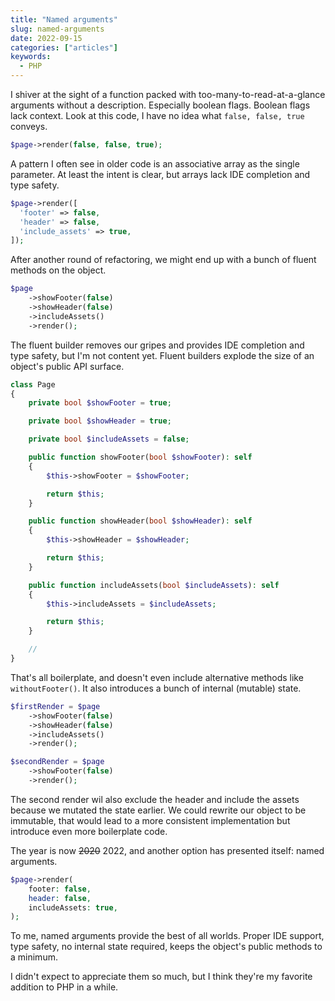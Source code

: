 ```yaml
---
title: "Named arguments"
slug: named-arguments
date: 2022-09-15
categories: ["articles"]
keywords:
  - PHP
---
```


I shiver at the sight of a function packed with too-many-to-read-at-a-glance arguments without a description. Especially boolean flags. Boolean flags lack context. Look at this code, I have no idea what `false, false, true` conveys.

```php
$page->render(false, false, true);
```

A pattern I often see in older code is an associative array as the single parameter. At least the intent is clear, but arrays lack IDE completion and type safety.

```php
$page->render([
  'footer' => false,
  'header' => false,
  'include_assets' => true,
]);
```

After another round of refactoring, we might end up with a bunch of fluent methods on the object.

```php
$page
    ->showFooter(false)
    ->showHeader(false)
    ->includeAssets()
    ->render();
```

The fluent builder removes our gripes and provides IDE completion and type safety, but I'm not content yet. Fluent builders explode the size of an object's public API surface.

```php
class Page
{
    private bool $showFooter = true;

    private bool $showHeader = true;

    private bool $includeAssets = false;

    public function showFooter(bool $showFooter): self
    {
        $this->showFooter = $showFooter;

        return $this;
    }

    public function showHeader(bool $showHeader): self
    {
        $this->showHeader = $showHeader;

        return $this;
    }

    public function includeAssets(bool $includeAssets): self
    {
        $this->includeAssets = $includeAssets;

        return $this;
    }

    //
}
```

That's all boilerplate, and doesn't even include alternative methods like `withoutFooter()`. It also introduces a bunch of internal (mutable) state.

```php
$firstRender = $page
    ->showFooter(false)
    ->showHeader(false)
    ->includeAssets()
    ->render();

$secondRender = $page
    ->showFooter(false)
    ->render();
```

The second render wil also exclude the header and include the assets because we mutated the state earlier. We could rewrite our object to be immutable,  that would lead to a more consistent implementation but introduce even more boilerplate code.

The year is now ~~2020~~ 2022, and another option has presented itself: named arguments.

```php
$page->render(
    footer: false,
    header: false,
    includeAssets: true,
);
```

To me, named arguments provide the best of all worlds. Proper IDE support, type safety, no internal state required, keeps the object's public methods to a minimum.

I didn't expect to appreciate them so much, but I think they're my favorite addition to PHP in a while.
